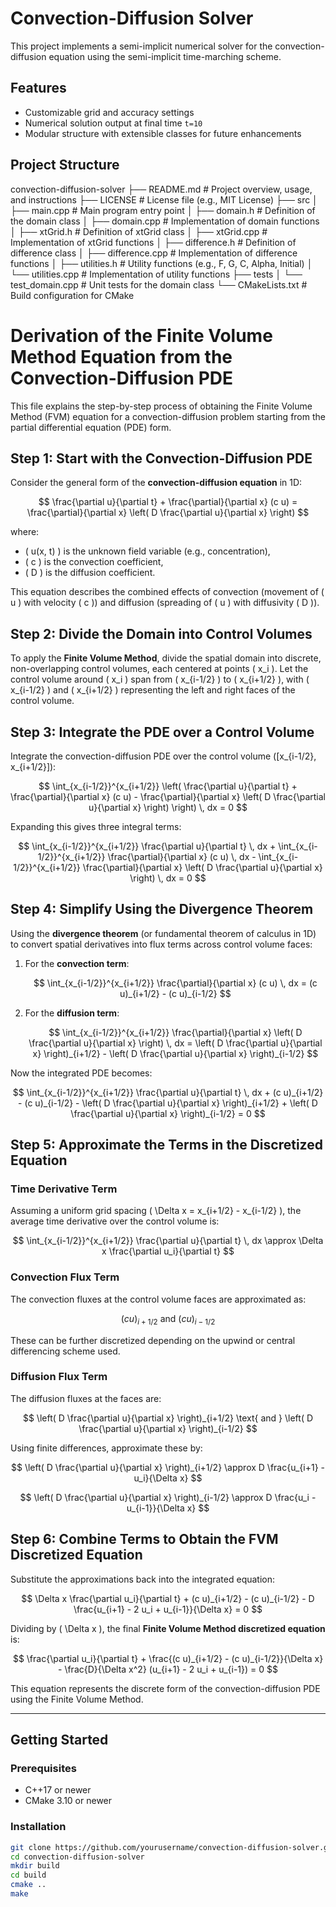 # Convection-Diffusion Solver

This project implements a semi-implicit numerical solver for the convection-diffusion equation using the semi-implicit time-marching scheme.

## Features
- Customizable grid and accuracy settings
- Numerical solution output at final time `t=10`
- Modular structure with extensible classes for future enhancements

## Project Structure

convection-diffusion-solver ├── README.md # Project overview, usage, and instructions ├── LICENSE # License file (e.g., MIT License) ├── src │ ├── main.cpp # Main program entry point │ ├── domain.h # Definition of the domain class │ ├── domain.cpp # Implementation of domain functions │ ├── xtGrid.h # Definition of xtGrid class │ ├── xtGrid.cpp # Implementation of xtGrid functions │ ├── difference.h # Definition of difference class │ ├── difference.cpp # Implementation of difference functions │ ├── utilities.h # Utility functions (e.g., F, G, C, Alpha, Initial) │ └── utilities.cpp # Implementation of utility functions ├── tests │ └── test_domain.cpp # Unit tests for the domain class └── CMakeLists.txt # Build configuration for CMake




# Derivation of the Finite Volume Method Equation from the Convection-Diffusion PDE

This file explains the step-by-step process of obtaining the Finite Volume Method (FVM) equation for a convection-diffusion problem starting from the partial differential equation (PDE) form.

## Step 1: Start with the Convection-Diffusion PDE

Consider the general form of the **convection-diffusion equation** in 1D:

$$
\frac{\partial u}{\partial t} + \frac{\partial}{\partial x} (c u) = \frac{\partial}{\partial x} \left( D \frac{\partial u}{\partial x} \right)
$$

where:
- \( u(x, t) \) is the unknown field variable (e.g., concentration),
- \( c \) is the convection coefficient,
- \( D \) is the diffusion coefficient.

This equation describes the combined effects of convection (movement of \( u \) with velocity \( c \)) and diffusion (spreading of \( u \) with diffusivity \( D \)).

## Step 2: Divide the Domain into Control Volumes

To apply the **Finite Volume Method**, divide the spatial domain into discrete, non-overlapping control volumes, each centered at points \( x_i \). Let the control volume around \( x_i \) span from \( x_{i-1/2} \) to \( x_{i+1/2} \), with \( x_{i-1/2} \) and \( x_{i+1/2} \) representing the left and right faces of the control volume.

## Step 3: Integrate the PDE over a Control Volume

Integrate the convection-diffusion PDE over the control volume \([x_{i-1/2}, x_{i+1/2}]\):

$$
\int_{x_{i-1/2}}^{x_{i+1/2}} \left( \frac{\partial u}{\partial t} + \frac{\partial}{\partial x} (c u) - \frac{\partial}{\partial x} \left( D \frac{\partial u}{\partial x} \right) \right) \, dx = 0
$$

Expanding this gives three integral terms:

$$
\int_{x_{i-1/2}}^{x_{i+1/2}} \frac{\partial u}{\partial t} \, dx + \int_{x_{i-1/2}}^{x_{i+1/2}} \frac{\partial}{\partial x} (c u) \, dx - \int_{x_{i-1/2}}^{x_{i+1/2}} \frac{\partial}{\partial x} \left( D \frac{\partial u}{\partial x} \right) \, dx = 0
$$

## Step 4: Simplify Using the Divergence Theorem

Using the **divergence theorem** (or fundamental theorem of calculus in 1D) to convert spatial derivatives into flux terms across control volume faces:

1. For the **convection term**:

   $$
   \int_{x_{i-1/2}}^{x_{i+1/2}} \frac{\partial}{\partial x} (c u) \, dx = (c u)_{i+1/2} - (c u)_{i-1/2}
   $$

2. For the **diffusion term**:

   $$
   \int_{x_{i-1/2}}^{x_{i+1/2}} \frac{\partial}{\partial x} \left( D \frac{\partial u}{\partial x} \right) \, dx = \left( D \frac{\partial u}{\partial x} \right)_{i+1/2} - \left( D \frac{\partial u}{\partial x} \right)_{i-1/2}
   $$

Now the integrated PDE becomes:

$$
\int_{x_{i-1/2}}^{x_{i+1/2}} \frac{\partial u}{\partial t} \, dx + (c u)_{i+1/2} - (c u)_{i-1/2} - \left( D \frac{\partial u}{\partial x} \right)_{i+1/2} + \left( D \frac{\partial u}{\partial x} \right)_{i-1/2} = 0
$$

## Step 5: Approximate the Terms in the Discretized Equation

### Time Derivative Term

Assuming a uniform grid spacing \( \Delta x = x_{i+1/2} - x_{i-1/2} \), the average time derivative over the control volume is:

$$
\int_{x_{i-1/2}}^{x_{i+1/2}} \frac{\partial u}{\partial t} \, dx \approx \Delta x \frac{\partial u_i}{\partial t}
$$

### Convection Flux Term

The convection fluxes at the control volume faces are approximated as:

$$
(c u)_{i+1/2} \text{ and } (c u)_{i-1/2}
$$

These can be further discretized depending on the upwind or central differencing scheme used.

### Diffusion Flux Term

The diffusion fluxes at the faces are:

$$
\left( D \frac{\partial u}{\partial x} \right)_{i+1/2} \text{ and } \left( D \frac{\partial u}{\partial x} \right)_{i-1/2}
$$

Using finite differences, approximate these by:

$$
\left( D \frac{\partial u}{\partial x} \right)_{i+1/2} \approx D \frac{u_{i+1} - u_i}{\Delta x}
$$

$$
\left( D \frac{\partial u}{\partial x} \right)_{i-1/2} \approx D \frac{u_i - u_{i-1}}{\Delta x}
$$

## Step 6: Combine Terms to Obtain the FVM Discretized Equation

Substitute the approximations back into the integrated equation:

$$
\Delta x \frac{\partial u_i}{\partial t} + (c u)_{i+1/2} - (c u)_{i-1/2} - D \frac{u_{i+1} - 2 u_i + u_{i-1}}{\Delta x} = 0
$$

Dividing by \( \Delta x \), the final **Finite Volume Method discretized equation** is:

$$
\frac{\partial u_i}{\partial t} + \frac{(c u)_{i+1/2} - (c u)_{i-1/2}}{\Delta x} - \frac{D}{\Delta x^2} (u_{i+1} - 2 u_i + u_{i-1}) = 0
$$

This equation represents the discrete form of the convection-diffusion PDE using the Finite Volume Method.

---

## Getting Started

### Prerequisites
- C++17 or newer
- CMake 3.10 or newer

### Installation
```bash
git clone https://github.com/yourusername/convection-diffusion-solver.git
cd convection-diffusion-solver
mkdir build
cd build
cmake ..
make


